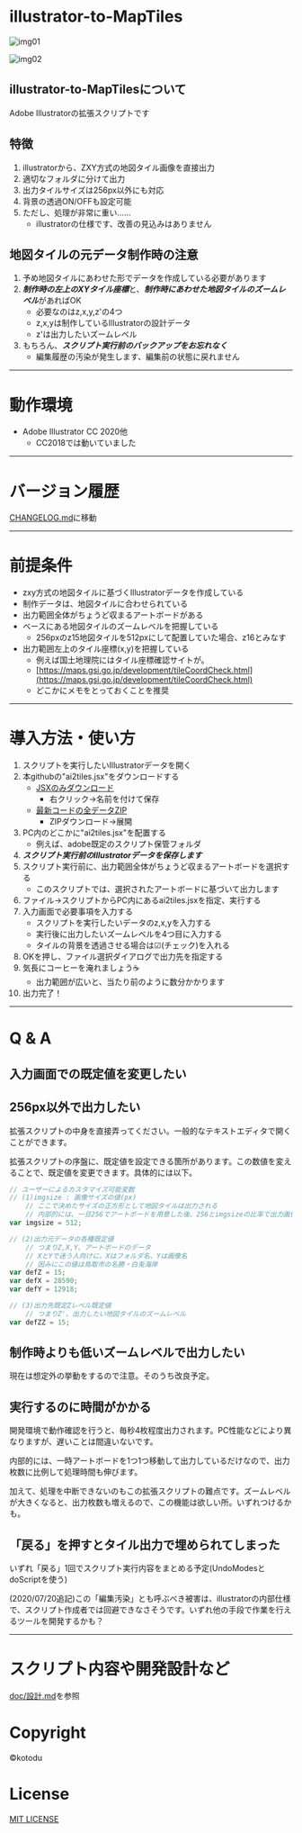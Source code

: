 # illustrator-to-MapTiles

![img01](./docs/3231_false.png)

![img02](./docs/3231_true.png)


## illustrator-to-MapTilesについて
Adobe Illustratorの拡張スクリプトです

## 特徴
1. illustratorから、ZXY方式の地図タイル画像を直接出力
1. 適切なフォルダに分けて出力
1. 出力タイルサイズは256px以外にも対応
1. 背景の透過ON/OFFも設定可能
1. ただし、処理が非常に重い……
    - illustratorの仕様です、改善の見込みはありません

## 地図タイルの元データ制作時の注意
1. 予め地図タイルにあわせた形でデータを作成している必要があります
1. ***制作時の左上のXYタイル座標***と、***制作時にあわせた地図タイルのズームレベル***があればOK
    - 必要なのはz,x,y,z'の4つ
    - z,x,yは制作しているIllustratorの設計データ
    - z'は出力したいズームレベル
1. もちろん、***スクリプト実行前のバックアップをお忘れなく***
    - 編集履歴の汚染が発生します、編集前の状態に戻れません

---------------------------------------------

# 動作環境
- Adobe Illustrator CC 2020他
    - CC2018では動いていました

---------------------------------------------

# バージョン履歴
[CHANGELOG.md](./CHANGELOG)に移動

---------------------------------------------

# 前提条件
- zxy方式の地図タイルに基づくIllustratorデータを作成している
- 制作データは、地図タイルに合わせられている
- 出力範囲全体がちょうど収まるアートボードがある
- ベースにある地図タイルのズームレベルを把握している
    - 256pxのz15地図タイルを512pxにして配置していた場合、z16とみなす
- 出力範囲左上のタイル座標(x,y)を把握している
    - 例えば国土地理院にはタイル座標確認サイトが。
    - [https://maps.gsi.go.jp/development/tileCoordCheck.html](https://maps.gsi.go.jp/development/tileCoordCheck.html)
    - どこかにメモをとっておくことを推奨

---------------------------------------------

# 導入方法・使い方
1. スクリプトを実行したいIllustratorデータを開く
1. 本githubの"ai2tiles.jsx"をダウンロードする
    - [JSXのみダウンロード](https://kotodu.io/illustrator-to-MapTiles/ai2tiles.jsx)
        - 右クリック->名前を付けて保存
    - [最新コードの全データZIP](https://github.com/kotodu/illustrator-to-MapTiles/archive/master.zip)
        - ZIPダウンロード->展開
1. PC内のどこかに"ai2tiles.jsx"を配置する
    - 例えば、adobe既定のスクリプト保管フォルダ
1. ***スクリプト実行前のIllustratorデータを保存します***
1. スクリプト実行前に、出力範囲全体がちょうど収まるアートボードを選択する
    - このスクリプトでは、選択されたアートボードに基づいて出力します
1. ファイル->スクリプトからPC内にあるai2tiles.jsxを指定、実行する
1. 入力画面で必要事項を入力する
    - スクリプトを実行したいデータのz,x,yを入力する
    - 実行後に出力したいズームレベルを4つ目に入力する
    - タイルの背景を透過させる場合は☑(チェック)を入れる
1. OKを押し、ファイル選択ダイアログで出力先を指定する
1. 気長にコーヒーを淹れましょう☕
    - 出力範囲が広いと、当たり前のように数分かかります
1. 出力完了！

---------------------------------------------

# Q & A
## 入力画面での既定値を変更したい
## 256px以外で出力したい

拡張スクリプトの中身を直接弄ってください。一般的なテキストエディタで開くことができます。

拡張スクリプトの序盤に、既定値を設定できる箇所があります。この数値を変えることで、既定値を変更できます。具体的には以下。

```javascript
// ユーザーによるカスタマイズ可能変数
// (1)imgsize : 画像サイズの値(px)
    // ここで決めたサイズの正方形として地図タイルは出力される
    // 内部的には、一旦256でアートボードを用意した後、256とimgsizeの比率で出力画像の倍率を調整する。
var imgsize = 512;

// (2)出力元データの各種既定値
    // つまりZ,X,Y、アートボードのデータ
    // XとYで迷う人向けに。Xはフォルダ名、Yは画像名
    // 因みにこの値は鳥取市の名勝・白兎海岸
var defZ = 15;
var defX = 28590;
var defY = 12918;

// (3)出力先既定Zレベル既定値
    // つまりZ'、出力したい地図タイルのズームレベル
var defZZ = 15;
```

## 制作時よりも低いズームレベルで出力したい

現在は想定外の挙動をするので注意。そのうち改良予定。

## 実行するのに時間がかかる

開発環境で動作確認を行うと、毎秒4枚程度出力されます。PC性能などにより異なりますが、遅いことは間違いないです。

内部的には、一時アートボードを1つ1つ移動して出力しているだけなので、出力枚数に比例して処理時間も伸びます。

加えて、処理を中断できないのもこの拡張スクリプトの難点です。ズームレベルが大きくなると、出力枚数も増えるので、この機能は欲しい所。いずれつけるかも。

## 「戻る」を押すとタイル出力で埋められてしまった
いずれ「戻る」1回でスクリプト実行内容をまとめる予定(UndoModesとdoScriptを使う)


(2020/07/20追記)この「編集汚染」とも呼ぶべき被害は、illustratorの内部仕様で、スクリプト作成者では回避できなさそうです。いずれ他の手段で作業を行えるツールを開発するかも？

---------------------------------------------

# スクリプト内容や開発設計など
[doc/設計.md](./doc/設計.md)を参照

# Copyright
©kotodu

# License
[MIT LICENSE](./LICENSE)

